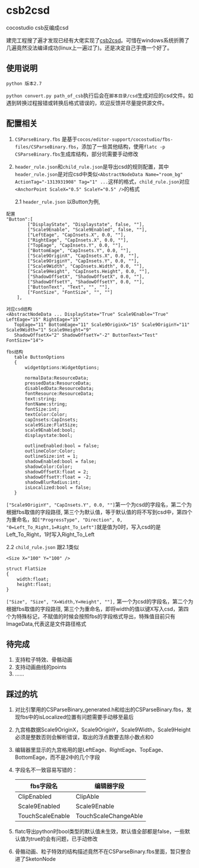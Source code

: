 # csb2csd
cocostudio csb反编成csd

建完工程搜了遍才发现已经有大佬实现了[csb2csd](https://github.com/DavidFeng/csb2csd)。可惜在windows系统折腾了几遍竟然没法编译成功(linux上一遍过了)。还是决定自己手撸一个好了。

## 使用说明
`python 版本2.7`


`python convert.py path_of_csb`执行后会在`脚本目录/csd`生成对应的csd文件。如遇到转换过程报错或转换后格式错误的，欢迎反馈并尽量提供源文件。

## 配置相关
1. `CSParseBinary.fbs` 是基于`cocos/editor-support/cocostudio/fbs-files/CSParseBinary.fbs`，添加了一些其他结构，使用`flatc -p CSParseBinary.fbs`生成库结构，部分坑需要手动修改

2. `header_rule.json`和`child_rule.json`是导出csd的规则配置，其中`header_rule.json`是对应csd中类似`<AbstractNodeData Name="room_bg" ActionTag="-1313931908" Tag="1" ...`这样的格式，`child_rule.json`对应`<AnchorPoint ScaleX="0.5" ScaleY="0.5" />`的格式

   2.1 `header_rule.json`
   以Button为例, 
```
配置
"Button":[
		["DisplayState", "Displaystate", false, ""],
		["Scale9Enable", "Scale9Enabled", false, ""],
		["LeftEage", "CapInsets.X", 0.0, ""],
		["RightEage", "CapInsets.X", 0.0, ""],
		["TopEage", "CapInsets.Y", 0.0, ""],
		["BottomEage", "CapInsets.Y", 0.0, ""],
		["Scale9OriginX", "CapInsets.X", 0.0, ""],
		["Scale9OriginY", "CapInsets.Y", 0.0, ""],
		["Scale9Width", "CapInsets.Width", 0.0, ""],
		["Scale9Height", "CapInsets.Height", 0.0, ""],
		["ShadowOffsetX", "ShadowOffsetX", 0.0, ""],
		["ShadowOffsetY", "ShadowOffsetY", 0.0, ""],
		["ButtonText", "Text", "", ""],
		["FontSize", "FontSize", "", ""]
	],
```
```
对应csd结构
<AbstractNodeData ... DisplayState="True" Scale9Enable="True" LeftEage="15" RightEage="15" 
   TopEage="11" BottomEage="11" Scale9OriginX="15" Scale9OriginY="11" Scale9Width="1" Scale9Height="9" 
   ShadowOffsetX="2" ShadowOffsetY="-2" ButtonText="Test" FontSize="14">
```
```
fbs结构
   table ButtonOptions
   {
       widgetOptions:WidgetOptions;

       normalData:ResourceData;
       pressedData:ResourceData;
       disabledData:ResourceData;
       fontResource:ResourceData;
       text:string;
       fontName:string;
       fontSize:int;
       textColor:Color;
       capInsets:CapInsets;
       scale9Size:FlatSize;
       scale9Enabled:bool;
       displaystate:bool;

       outlineEnabled:bool = false;
       outlineColor:Color;
       outlineSize:int = 1;
       shadowEnabled:bool = false;
       shadowColor:Color;
       shadowOffsetX:float = 2;
       shadowOffsetY:float = -2;
       shadowBlurRadius:int;
       isLocalized:bool = false;
   }
```
`["Scale9OriginY", "CapInsets.Y", 0.0, ""]`第一个为csd的字段名，第二个为根据fbs取值的字段路径, 第三个为默认值，等于默认值的将不写到csd中，第四个为重命名，如`["ProgressType", "Direction", 0, "0=Left_To_Right,1=Right_To_Left"]`就是值为0时，写入csd的是Left_To_Right，1时写入Right_To_Left

   2.2 `child_rule.json` 跟2.1类似
   
   `<Size X="100" Y="100" />`
   ``` fbs
   struct FlatSize
   {
       width:float;
       height:float;
   }
   ```
   `["Size", "Size", "X=Width,Y=Height", ""],` 第一个为csd的字段名，第二个为根据fbs取值的字段路径, 第三个为重命名，即将width的值以键X写入csd，第四个为特殊标记，不赋值的时候会按照fbs的字段格式导出，特殊值目前只有ImageData,代表这是文件路径格式

## 待完成
1. 支持粒子特效、骨骼动画
2. 支持动画曲线的points
3. ……

## 踩过的坑
1. 对比引擎用的CSParseBinary_generated.h和给出的CSParseBinary.fbs，发现fbs中的isLocalized位置有问题需要手动移至最后
2. 九宫格数据Scale9OriginX，Scale9OriginY，Scale9Width，Scale9Height必须是整数否则会解析错误，取出的浮点数要去除小数点和0
3. 编辑器里显示的九宫格用的是LeftEage、RightEage、TopEage、BottomEage，而不是2中的几个字段
4. 字段名不一致容易写错的：

   | fbs字段名   | 编辑器字段  |
   |------------|------------|
   | ClipEnabled | ClipAble  |
   | Scale9Enabled | Scale9Enable  |
   | TouchScaleEnable | TouchScaleChangeAble  |
   
5. flatc导出python时bool类型的默认值未生效，默认值全部都是false，一些默认值为true的会有问题，已手动修改
6. 骨骼动画、粒子特效的结构描述竟然不在CSParseBinary.fbs里面，暂只整合进了SketonNode

